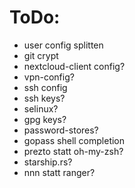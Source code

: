 # ToDo:
- user config splitten
- git crypt
- nextcloud-client config?
- vpn-config?
- ssh config
- ssh keys?
- selinux?
- gpg keys?
- password-stores?
- gopass shell completion
- prezto statt oh-my-zsh?
- starship.rs?
- nnn statt ranger?
